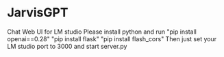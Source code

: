 # JarvisGPT
Chat Web UI for LM studio
Please install python and run "pip install openai==0.28" "pip install flask" "pip install flash_cors"
Then just set your LM studio port to 3000 and start server.py
